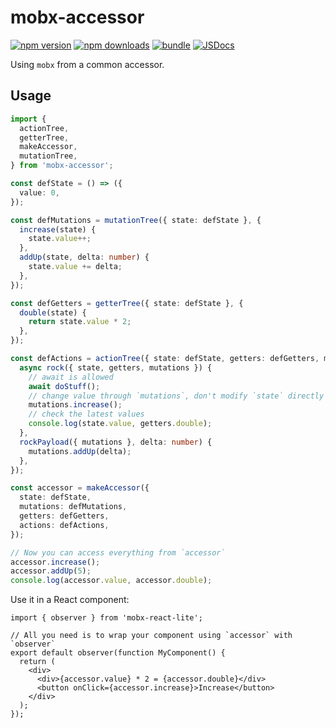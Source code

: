 # mobx-accessor

[![npm version][npm-version-src]][npm-version-href]
[![npm downloads][npm-downloads-src]][npm-downloads-href]
[![bundle][bundle-src]][bundle-href]
[![JSDocs][jsdocs-src]][jsdocs-href]

Using `mobx` from a common accessor.

## Usage

```ts
import {
  actionTree,
  getterTree,
  makeAccessor,
  mutationTree,
} from 'mobx-accessor';

const defState = () => ({
  value: 0,
});

const defMutations = mutationTree({ state: defState }, {
  increase(state) {
    state.value++;
  },
  addUp(state, delta: number) {
    state.value += delta;
  },
});

const defGetters = getterTree({ state: defState }, {
  double(state) {
    return state.value * 2;
  },
});

const defActions = actionTree({ state: defState, getters: defGetters, mutations: defMutations }, {
  async rock({ state, getters, mutations }) {
    // await is allowed
    await doStuff();
    // change value through `mutations`, don't modify `state` directly
    mutations.increase();
    // check the latest values
    console.log(state.value, getters.double);
  },
  rockPayload({ mutations }, delta: number) {
    mutations.addUp(delta);
  },
});

const accessor = makeAccessor({
  state: defState,
  mutations: defMutations,
  getters: defGetters,
  actions: defActions,
});

// Now you can access everything from `accessor`
accessor.increase();
accessor.addUp(5);
console.log(accessor.value, accessor.double);
```

Use it in a React component:

```tsx
import { observer } from 'mobx-react-lite';

// All you need is to wrap your component using `accessor` with `observer`
export default observer(function MyComponent() {
  return (
    <div>
      <div>{accessor.value} * 2 = {accessor.double}</div>
      <button onClick={accessor.increase}>Increase</button>
    </div>
  );
});
```

[npm-version-src]: https://img.shields.io/npm/v/mobx-accessor?style=flat&colorA=18181B&colorB=F0DB4F
[npm-version-href]: https://npmjs.com/package/mobx-accessor
[npm-downloads-src]: https://img.shields.io/npm/dm/mobx-accessor?style=flat&colorA=18181B&colorB=F0DB4F
[npm-downloads-href]: https://npmjs.com/package/mobx-accessor
[bundle-src]: https://img.shields.io/bundlephobia/minzip/mobx-accessor?style=flat&colorA=18181B&colorB=F0DB4F
[bundle-href]: https://bundlephobia.com/result?p=mobx-accessor
[jsdocs-src]: https://img.shields.io/badge/jsDocs.io-reference-18181B?style=flat&colorA=18181B&colorB=F0DB4F
[jsdocs-href]: https://www.jsdocs.io/package/mobx-accessor

